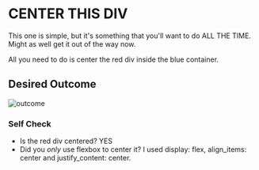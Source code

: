 # CENTER THIS DIV

This one is simple, but it's something that you'll want to do ALL THE TIME. Might as well get it out of the way now.

All you need to do is center the red div inside the blue container.

## Desired Outcome

![outcome](./desired-outcome.png)

### Self Check

- Is the red div centered? YES
- Did you _only_ use flexbox to center it? I used display: flex, align_items: center and justify_content: center.

